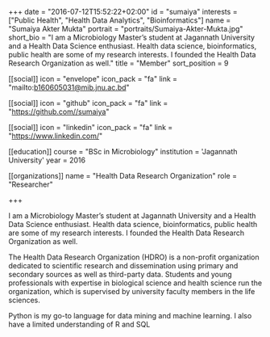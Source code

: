 +++
date = "2016-07-12T15:52:22+02:00"
id = "sumaiya"
interests = ["Public Health", "Health Data Analytics", "Bioinformatics"]
name = "Sumaiya Akter Mukta"
portrait = "portraits/Sumaiya-Akter-Mukta.jpg"
short_bio = "I am a Microbiology Master’s student at Jagannath University and a Health Data Science enthusiast. Health data science, bioinformatics, public health are some of my research interests. I founded the Health Data Research Organization as well."
title = "Member"
sort_position = 9

[[social]]
    icon = "envelope"
    icon_pack = "fa"
    link = "mailto:b160605031@mib.jnu.ac.bd"

[[social]]
    icon = "github"
    icon_pack = "fa"
    link = "https://github.com//sumaiya"

[[social]]
    icon = "linkedin"
    icon_pack = "fa"
    link = "https://www.linkedin.com/"

[[education]]
    course = "BSc in Microbiology"
    institution = 'Jagannath University'
    year = 2016

[[organizations]]
    name = "Health Data Research Organization"
    role = "Researcher"

+++

I am a Microbiology Master’s student at Jagannath University and a Health Data Science enthusiast. Health data science, bioinformatics, public health are some of my research interests. I founded the Health Data Research Organization as well.

The Health Data Research Organization (HDRO) is a non-profit organization dedicated to scientific research and dissemination using primary and secondary sources as well as third-party data. Students and young professionals with expertise in biological science and health science run the organization, which is supervised by university faculty members in the life sciences.

Python is my go-to language for data mining and machine learning. I also have a limited understanding of R and SQL